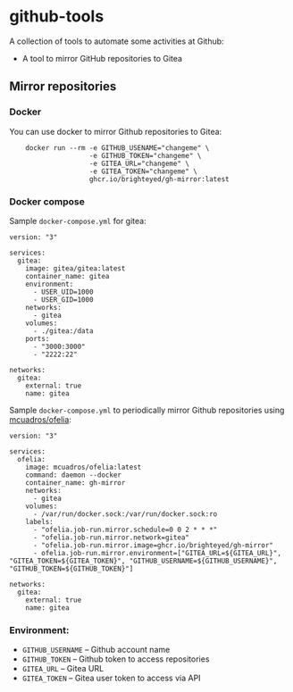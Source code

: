 # github-tools

A collection of tools to automate some activities at Github:
  * A tool to mirror GitHub repositories to Gitea
  
## Mirror repositories

### Docker
You can use docker to mirror Github repositories to Gitea:
```
    docker run --rm -e GITHUB_USENAME="changeme" \
                    -e GITHUB_TOKEN="changeme" \
                    -e GITEA_URL="changeme" \
                    -e GITEA_TOKEN="changeme" \
                    ghcr.io/brighteyed/gh-mirror:latest
```

### Docker compose
Sample `docker-compose.yml` for gitea:
```
version: "3"

services:
  gitea:
    image: gitea/gitea:latest
    container_name: gitea
    environment:
      - USER_UID=1000
      - USER_GID=1000
    networks:
      - gitea
    volumes:
      - ./gitea:/data
    ports:
      - "3000:3000"
      - "2222:22"

networks:
  gitea:
    external: true
    name: gitea
```

Sample `docker-compose.yml` to periodically mirror Github repositories using [mcuadros/ofelia](https://github.com/mcuadros/ofelia):
```
version: "3"

services:
  ofelia:
    image: mcuadros/ofelia:latest
    command: daemon --docker
    container_name: gh-mirror
    networks:
      - gitea
    volumes:
      - /var/run/docker.sock:/var/run/docker.sock:ro
    labels:
      - "ofelia.job-run.mirror.schedule=0 0 2 * * *"
      - "ofelia.job-run.mirror.network=gitea"
      - "ofelia.job-run.mirror.image=ghcr.io/brighteyed/gh-mirror"
      - ofelia.job-run.mirror.environment=["GITEA_URL=${GITEA_URL}", "GITEA_TOKEN=${GITEA_TOKEN}", "GITHUB_USERNAME=${GITHUB_USERNAME}", "GITHUB_TOKEN=${GITHUB_TOKEN}"]

networks:
  gitea:
    external: true
    name: gitea
```

### Environment:
  * `GITHUB_USERNAME` – Github account name
  * `GITHUB_TOKEN` – Github token to access repositories
  * `GITEA_URL` – Gitea URL
  * `GITEA_TOKEN` – Gitea user token to access via API
